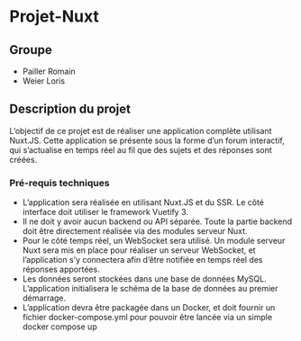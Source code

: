 # Projet-Nuxt

## Groupe

* Pailler Romain
* Weier Loris

## Description du projet

L’objectif de ce projet est de réaliser une application complète utilisant Nuxt.JS. 
Cette application se présente sous la forme d’un forum interactif, 
qui s’actualise en temps réel au fil que des sujets et des réponses sont créées.

### Pré-requis techniques

* L’application sera réalisée en utilisant Nuxt.JS et du SSR. Le côté interface doit
  utiliser le framework Vuetify 3.
* Il ne doit y avoir aucun backend ou API séparée. Toute la partie backend doit être
  directement réalisée via des modules serveur Nuxt.
* Pour le côté temps réel, un WebSocket sera utilisé. Un module serveur Nuxt sera mis
  en place pour réaliser un serveur WebSocket, et l’application s’y connectera afin
  d’être notifiée en temps réel des réponses apportées.
* Les données seront stockées dans une base de données MySQL. L’application
  initialisera le schéma de la base de données au premier démarrage.
* L’application devra être packagée dans un Docker, et doit fournir un fichier
  docker-compose.yml pour pouvoir être lancée via un simple docker compose up